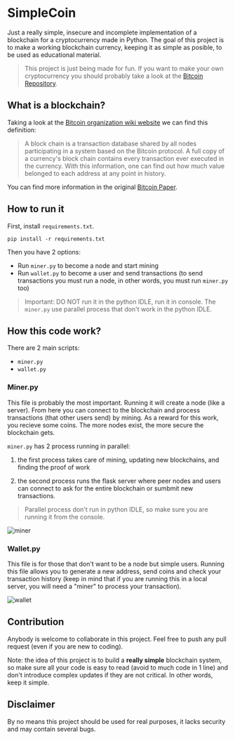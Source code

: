 # SimpleCoin
Just a really simple, insecure and incomplete implementation of a blockchain for a cryptocurrency made in Python. The goal of this project is to make a working blockchain currency, keeping it as simple as posible, to be used as educational material.

>This project is just being made for fun. If you want to make your own cryptocurrency you should probably take a look at the [Bitcoin Repository](https://github.com/bitcoin/bitcoin).


## What is a blockchain?

Taking a look at the [Bitcoin organization wiki website](https://en.bitcoin.it/wiki/Main_Page) we can find this definition:

>A block chain is a transaction database shared by all nodes participating in a system based on the Bitcoin protocol. A full copy of a currency's block chain contains every transaction ever executed in the currency. With this information, one can find out how much value belonged to each address at any point in history. 

You can find more information in the original [Bitcoin Paper](https://bitcoin.org/bitcoin.pdf).

## How to run it

First, install ```requirements.txt```.

```
pip install -r requirements.txt
```

Then you have 2 options:

- Run ```miner.py``` to become a node and start mining
- Run ```wallet.py``` to become a user and send transactions (to send transactions you must run a node, in other words, you must run ```miner.py``` too)

> Important: DO NOT run it in the python IDLE, run it in console. The ```miner.py``` use parallel process that don't work in the python IDLE.

## How this code work?

There are 2 main scripts:

- ```miner.py```
- ```wallet.py```

### Miner.py

This file is probably the most important. Running it will create a node (like a server). From here you can connect to the blockchain and process transactions (that other users send) by mining. As a reward for this work, you recieve some coins. The more nodes exist, the more secure the blockchain gets.

```miner.py``` has 2 process running in parallel:

1. the first process takes care of mining, updating new blockchains, and finding the proof of work

2. the second process runs the flask server where peer nodes and users can connect to ask for the entire blockchain or sumbmit new transactions.

> Parallel process don't run in python IDLE, so make sure you are running it from the console.

![miner](https://k60.kn3.net/3/B/3/F/E/C/013.png)

### Wallet.py

This file is for those that don't want to be a node but simple users. Running this file allows you to generate a new address, send coins and check your transaction history (keep in mind that if you are running this in a local server, you will need a "miner" to process your transaction).

![wallet](https://k60.kn3.net/6/F/E/3/8/2/887.png)

## Contribution
Anybody is welcome to collaborate in this project. Feel free to push any pull request (even if you are new to coding).

Note: the idea of this project is to build a **really simple** blockchain system, so make sure all your code is easy to read (avoid to much code in 1 line) and don't introduce complex updates if they are not critical. In other words, keep it simple.


## Disclaimer
By no means this project should be used for real purposes, it lacks security and may contain several bugs.
